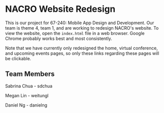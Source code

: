 # NACRO Website Redesign
This is our project for 67-240: Mobile App Design and Development. Our team is theme 4, team 1, and are working to redesign NACRO's website. To view the website, open the `index.html` file in a web browser. Google Chrome probably works best and most consistently.

Note that we have currently only redesigned the home, virtual conference, and upcoming events pages, so only these links regarding these pages will be clickable.

## Team Members
Sabrina Chua - sdchua

Megan Lin - weitungl

Daniel Ng - danielng

